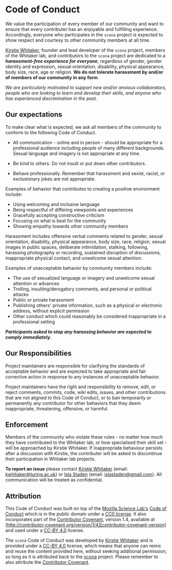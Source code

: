 # Code of Conduct

We value the participation of every member of our community and want to ensure that every contributer has an enjoyable and fulfilling experience. Accordingly, everyone who participates in the `scona` project is expected to show respect and courtesy to other community members at all time.

[Kirstie Whitaker](https://whitakerlab.github.io/about/#head-honcho-dr-kirstie-whitaker), founder and lead developer of the `scona` project, members of the Whitaker lab, and contributors to the `scona` project are dedicated to a ***harassment-free experience for everyone***, regardless of gender, gender identity and expression, sexual orientation, disability, physical appearance, body size, race, age or religion. **We do not tolerate harassment by and/or of members of our community in any form**.

*We are particularly motivated to support new and/or anxious collaborators, people who are looking to learn and develop their skills, and anyone who has experienced discrimination in the past.*

## Our expectations

To make clear what is expected, we ask all members of the community to conform to the following Code of Conduct.

* All communication - online and in person - should be appropriate for a professional audience including people of many different backgrounds. Sexual language and imagery is not appropriate at any time.

* Be kind to others. Do not insult or put down other contributors.

* Behave professionally. Remember that harassment and sexist, racist, or exclusionary jokes are not appropriate.

Examples of behavior that contributes to creating a positive environment include:

* Using welcoming and inclusive language
* Being respectful of differing viewpoints and experiences
* Gracefully accepting constructive criticism
* Focusing on what is best for the community
* Showing empathy towards other community members

Harassment includes offensive verbal comments related to gender, sexual orientation, disability, physical appearance, body size, race, religion, sexual images in public spaces, deliberate intimidation, stalking, following, harassing photography or recording, sustained disruption of discussions, inappropriate physical contact, and unwelcome sexual attention.

Examples of unacceptable behavior by community members include:

* The use of sexualized language or imagery and unwelcome sexual attention or advances
* Trolling, insulting/derogatory comments, and personal or political attacks
* Public or private harassment
* Publishing others' private information, such as a physical or electronic address, without explicit permission
* Other conduct which could reasonably be considered inappropriate in a professional setting

***Participants asked to stop any harassing behavior are expected to comply immediately.***

## Our Responsibilities

Project maintainers are responsible for clarifying the standards of acceptable behavior and are expected to take appropriate and fair corrective action in response to any instances of unacceptable behavior.

Project maintainers have the right and responsibility to remove, edit, or reject comments, commits, code, wiki edits, issues, and other contributions that are not aligned to this Code of Conduct, or to ban temporarily or permanently any contributor for other behaviors that they deem inappropriate, threatening, offensive, or harmful.

## Enforcement

Members of the community who violate these rules - no matter how much they have contributed to the Whitaker lab, or how specialised their skill set - will be approached by Kirstie Whitaker. If inappropriate behaviour persists after a discussion with Kirstie, the contributer will be asked to discontinue their participation in Whitaker lab projects.

**To report an issue** please contact [Kirstie Whitaker](https://github.com/KirstieJane) (email: [kwhitaker@turing.ac.uk](mailto:kwhitaker@turing.ac.uk)) or [Isla Staden](https://github.com/Islast) (email: [islastaden@gmail.com](mailto:islastaden@gmail.com)). All communication will be treated as confidential.

## Attribution

This Code of Conduct was built on top of the [Mozilla Science Lab's][mozilla-science-home] [Code of Conduct][mozilla-science-coc] which is in the public domain under a [CC0 license][cc0-link]. It also incorporates part of the [Contributor Covenant][contributor-covenant-home], version 1.4, available at [http://contributor-covenant.org/version/1/4][contributor-covenant-version] and used under a [CC-BY 4.0][ccby-link] license.

The `scona` Code of Conduct was developed by [Kirstie Whitaker][kirstie-github] and is provided under a [CC-BY 4.0][ccby-link] license, which means that anyone can remix and reuse the content provided here, without seeking additional permission, so long as it is attributed back to the [scona][scn-repo] project. Please remember to also attribute the [Contributor Covenant][contributor-covenant-home].


[contributor-covenant-home]: http://contributor-covenant.org
[contributor-covenant-version]: http://contributor-covenant.org/version/1/4
[ccby-link]: https://creativecommons.org/licenses/by/4.0
[cc0-link]: https://creativecommons.org/publicdomain/zero/1.0
[kirstie-github]: https://github.com/kirstiejane
[scn-repo]: https://github.com/WhitakerLab/scona
[mozilla-science-home]: https://science.mozilla.org/
[mozilla-science-coc]: https://github.com/mozillascience/code_of_conduct
